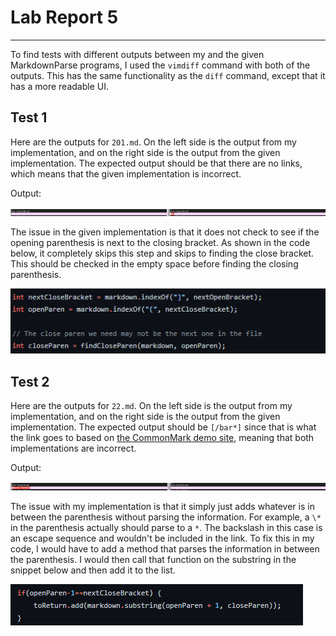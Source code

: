 # Lab Report 5

***

To find tests with different outputs between my and the given MarkdownParse programs, I used the `vimdiff` command with both of the outputs. This has the same functionality as the `diff` command, except that it has a more readable UI.

## Test 1

Here are the outputs for `201.md`. On the left side is the output from my implementation, and on the right side is the output from the given implementation. The expected output should be that there are no links, which means that the given implementation is incorrect.

Output:

![image](Week10SS1.PNG)

The issue in the given implementation is that it does not check to see if the opening parenthesis is next to the closing bracket. As shown in the code below, it completely skips this step and skips to finding the close bracket. This should be checked in the empty space before finding the closing parenthesis.

![image](Week10SS3.PNG)

## Test 2

Here are the outputs for `22.md`. On the left side is the output from my implementation, and on the right side is the output from the given implementation. The expected output should be `[/bar*]` since that is what the link goes to based on [the CommonMark demo site](https://spec.commonmark.org/dingus/), meaning that both implementations are incorrect.

Output:

![image](Week10SS2.PNG)

The issue with my implementation is that it simply just adds whatever is in between the parenthesis without parsing the information. For example, a `\*` in the parenthesis actually should parse to a `*`. The backslash in this case is an escape sequence and wouldn't be included in the link. To fix this in my code, I would have to add a method that parses the information in between the parenthesis. I would then call that function on the substring in the snippet below and then add it to the list.

![image](Week10SS4.PNG)